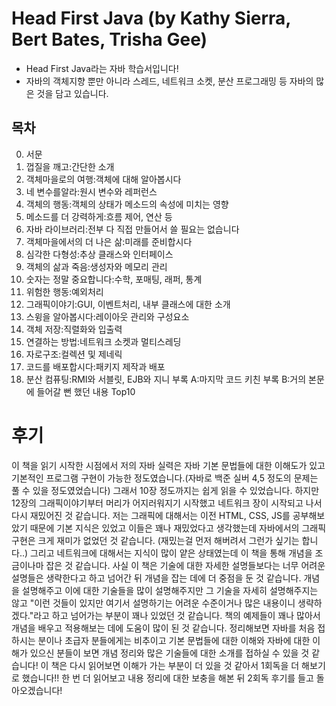 # Head First Java (by Kathy Sierra, Bert Bates, Trisha Gee)
- Head First Java라는 자바 학습서입니다!
- 자바의 객체지향 뿐만 아니라 스레드, 네트워크 소켓, 분산 프로그래밍 등 자바의 많은 것을 담고 있습니다.

## 목차
0. 서문
1. 껍질을 깨고:간단한 소개
2. 객체마을로의 여행:객체에 대해 알아봅시다
3. 네 변수를알라:원시 변수와 레퍼런스
4. 객체의 행동:객체의 상태가 메소드의 속성에 미치는 영향
5. 메소드를 더 강력하게:흐름 제어, 연산 등
6. 자바 라이브러리:전부 다 직접 만들어서 쓸 필요는 없습니다
7. 객체마을에서의 더 나은 삶:미래를 준비합시다
8. 심각한 다형성:추상 클래스와 인터페이스
9. 객체의 삶과 죽음:생성자와 메모리 관리
10. 숫자는 정말 중요합니다:수학, 포매팅, 래퍼, 통계
11. 위험한 행동:예외처리
12. 그래픽이야기:GUI, 이벤트처리, 내부 클래스에 대한 소개
13. 스윙을 알아봅시다:레이아웃 관리와 구성요소
14. 객체 저장:직렬화와 입출력
15. 연결하는 방법:네트워크 소켓과 멀티스레딩
16. 자로구조:컬렉션 및 제네릭
17. 코드를 배포합시다:패키지 제작과 배포
18. 분산 컴퓨팅:RMI와 서블릿, EJB와 지니
부록 A:마지막 코드 키친
부록 B:거의 본문에 들어갈 뻔 했던 내용 Top10

# 후기
이 책을 읽기 시작한 시점에서 저의 자바 실력은 자바 기본 문법들에 대한 이해도가 있고 기본적인 프로그램 구현이 가능한 정도였습니다.(자바로 백준 실버 4,5 정도의 문제는 풀 수 있을 정도였었습니다)
그래서 10장 정도까지는 쉽게 읽을 수 있었습니다.
하지만 12장의 그래픽이야기부터 머리가 어지러워지기 시작했고 네트워크 장이 시작되고 나서 다시 재밌어진 것 같습니다.
저는 그래픽에 대해서는 이전 HTML, CSS, JS를 공부해보았기 때문에 기본 지식은 있었고 이들은 꽤나 재밌었다고 생각했는데 자바에서의 그래픽 구현은 크게 재미가 없었던 것 같습니다.
(재밌는걸 먼저 해버려서 그런가 싶기는 합니다..)
그리고 네트워크에 대해서는 지식이 많이 얕은 상태였는데 이 책을 통해 개념을 조금이나마 잡은 것 같습니다.
사실 이 책은 기술에 대한 자세한 설명들보다는 너무 어려운 설명들은 생략한다고 하고 넘어간 뒤 개념을 잡는 데에 더 중점을 둔 것 같습니다.
개념을 설명해주고 이에 대한 기술들을 많이 설명해주지만 그 기술을 자세히 설명해주지는 않고 "이런 것들이 있지만 여기서 설명하기는 어려운 수준이거나 많은 내용이니 생략하겠다."라고 하고 넘어가는 부분이 꽤나 있었던 것 같습니다.
책의 예제들이 꽤나 많아서 개념을 배우고 적용해보는 데에 도움이 많이 된 것 같습니다.
정리해보면 자바를 처음 접하시는 분이나 초급자 분들에게는 비추이고 기본 문법들에 대한 이해와 자바에 대한 이해가 있으신 분들이 보면 개념 정리와 많은 기술들에 대한 소개를 접하실 수 있을 것 같습니다!
이 책은 다시 읽어보면 이해가 가는 부분이 더 있을 것 같아서 1회독을 더 해보기로 했습니다!!
한 번 더 읽어보고 내용 정리에 대한 보충을 해본 뒤 2회독 후기를 들고 돌아오겠습니다!
